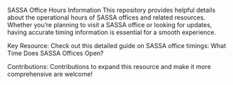 SASSA Office Hours Information
This repository provides helpful details about the operational hours of SASSA offices and related resources. Whether you’re planning to visit a SASSA office or looking for updates, having accurate timing information is essential for a smooth experience.

Key Resource:
Check out this detailed guide on SASSA office timings: What Time Does SASSA Offices Open?

Contributions:
Contributions to expand this resource and make it more comprehensive are welcome!
